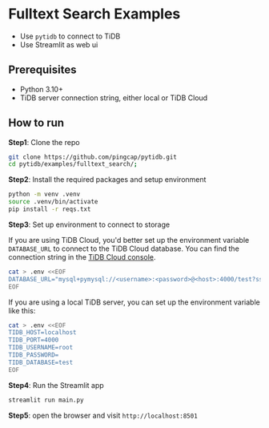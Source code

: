 # Fulltext Search Examples

* Use `pytidb` to connect to TiDB
* Use Streamlit as web ui

## Prerequisites

* Python 3.10+
* TiDB server connection string, either local or TiDB Cloud


## How to run

**Step1**: Clone the repo

```bash
git clone https://github.com/pingcap/pytidb.git
cd pytidb/examples/fulltext_search/;
```

**Step2**: Install the required packages and setup environment

```bash
python -m venv .venv
source .venv/bin/activate
pip install -r reqs.txt
```

**Step3**: Set up environment to connect to storage

If you are using TiDB Cloud, you'd better set up the environment variable `DATABASE_URL` to connect to the TiDB Cloud database. You can find the connection string in the [TiDB Cloud console](https://tidbcloud.com/).

```bash
cat > .env <<EOF
DATABASE_URL="mysql+pymysql://<username>:<password>@<host>:4000/test?ssl_verify_cert=true&ssl_verify_identity=true"
EOF
```

If you are using a local TiDB server, you can set up the environment variable like this:

```bash
cat > .env <<EOF
TIDB_HOST=localhost
TIDB_PORT=4000
TIDB_USERNAME=root
TIDB_PASSWORD=
TIDB_DATABASE=test
EOF
```

**Step4**: Run the Streamlit app

```bash
streamlit run main.py
```

**Step5**: open the browser and visit `http://localhost:8501`
